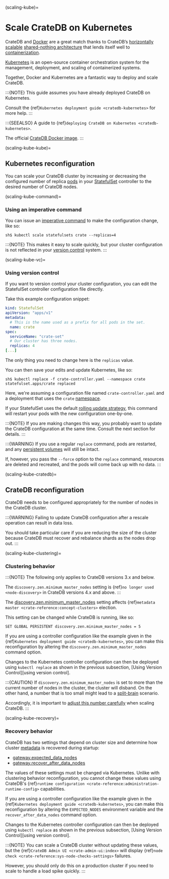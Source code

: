 (scaling-kube)=

# Scale CrateDB on Kubernetes

CrateDB and [Docker] are a great match thanks to CrateDB’s [horizontally
scalable][horizontally scalable] [shared-nothing architecture] that lends itself well to
[containerization].

[Kubernetes] is an open-source container orchestration system for the
management, deployment, and scaling of containerized systems.

Together, Docker and Kubernetes are a fantastic way to deploy and scale CrateDB.

:::{NOTE}
This guide assumes you have already deployed CrateDB on Kubernetes.

Consult the {ref}`Kubernetes deployment guide <cratedb-kubernetes>`
for more help.
:::

:::{SEEALSO}
A guide to {ref}`deploying CrateDB on Kubernetes <cratedb-kubernetes>`.

The official [CrateDB Docker image].
:::

(scaling-kube-kube)=

## Kubernetes reconfiguration

You can scale your CrateDB cluster by increasing or decreasing the configured
number of replica [pods] in your [StatefulSet] controller to the desired
number of CrateDB nodes.

(scaling-kube-command)=

### Using an imperative command

You can issue an [imperative command] to make the configuration change, like
so:

```console
sh$ kubectl scale statefulsets crate --replicas=4
```

:::{NOTE}
This makes it easy to scale quickly, but your cluster configuration is not
reflected in your [version control] system.
:::

(scaling-kube-vc)=

### Using version control

If you want to version control your cluster configuration, you can edit the
StatefulSet controller configuration file directly.

Take this example configuration snippet:

```yaml
kind: StatefulSet
apiVersion: "apps/v1"
metadata:
  # This is the name used as a prefix for all pods in the set.
  name: crate
spec:
  serviceName: "crate-set"
  # Our cluster has three nodes.
  replicas: 4
[...]
```

The only thing you need to change here is the `replicas` value.

You can then save your edits and update Kubernetes, like so:

```console
sh$ kubectl replace -f crate-controller.yaml --namespace crate
statefulset.apps/crate replaced
```

Here, we're assuming a configuration file named `crate-controller.yaml` and a
deployment that uses the `crate` [namespace].

If your StatefulSet uses the default [rolling update strategy], this command will
restart your pods with the new configuration one-by-one.

:::{NOTE}
If you are making changes this way, you probably want to update the CrateDB
configuration at the same time. Consult the next section for details.
:::

:::{WARNING}
If you use a regular `replace` command, pods are restarted, and any
[persistent volumes] will still be intact.

If, however, you pass the `--force` option to the `replace` command,
resources are deleted and recreated, and the pods will come back up with no
data.
:::

(scaling-kube-cratedb)=

## CrateDB reconfiguration

CrateDB needs to be configured appropriately for the number of nodes in the
CrateDB cluster.

:::{WARNING}
Failing to update CrateDB configuration after a rescale operation can
result in data loss.

You should take particular care if you are reducing the size of the cluster
because CrateDB must recover and rebalance shards as the nodes drop out.
:::

(scaling-kube-clustering)=

### Clustering behavior

:::{NOTE}
The following only applies to CrateDB versions 3.x and below.

The `discovery.zen.minimum_master_nodes` setting is {ref}`no longer used
<node-discovery>` in CrateDB versions 4.x and above.
:::

The [discovery.zen.minimum_master_nodes] setting affects {ref}`metadata
master <crate-reference:concept-clusters>` election.

This setting can be changed while CrateDB is running, like so:

```psql
SET GLOBAL PERSISTENT discovery.zen.minimum_master_nodes = 5
```

If you are using a controller configuration like the example given in the
{ref}`Kubernetes deployment guide <cratedb-kubernetes>`, you can make this
reconfiguration by altering the `discovery.zen.minimum_master_nodes` command
option.

Changes to the Kubernetes controller configuration can then be deployed using
`kubectl replace` as shown in the previous subsection, [Using Version
Control][using version control].

:::{CAUTION}
If `discovery.zen.minimum_master_nodes` is set to more than the current
number of nodes in the cluster, the cluster will disband. On the other
hand, a number that is too small might lead to a [split-brain] scenario.

Accordingly, it is important to [adjust this number carefully] when
scaling CrateDB.
:::

(scaling-kube-recovery)=

### Recovery behavior

CrateDB has two settings that depend on cluster size and determine how cluster
[metadata] is recovered during startup:

- [gateway.expected_data_nodes]
- [gateway.recover_after_data_nodes]

The values of these settings must be changed via Kubernetes. Unlike with
clustering behavior reconfiguration, you cannot change these values using
CrateDB's {ref}`runtime configuration <crate-reference:administration-runtime-config>`
capabilities.

If you are using a controller configuration like the example given in the
{ref}`Kubernetes deployment guide <cratedb-kubernetes>`, you can make this
reconfiguration by altering the `EXPECTED_NODES` environment variable and the
`recover_after_data_nodes` command option.

Changes to the Kubernetes controller configuration can then be deployed using
`kubectl replace` as shown in the previous subsection, [Using Version
Control][using version control].

:::{NOTE}
You can scale a CrateDB cluster without updating these values, but the
{ref}`CrateDB Admin UI <crate-admin-ui:index>` will display
{ref}`node check <crate-reference:sys-node-checks-settings>` failures.

However, you should only do this on a production cluster if you need to
scale to handle a load spike quickly.
:::

[adjust this number carefully]: https://cratedb.com/docs/crate/reference/en/3.3/config/cluster.html#discovery-zen-minimum-master-nodes
[containerization]: https://www.docker.com/resources/what-container
[cratedb docker image]: https://hub.docker.com/_/crate/
[deleted and recreated]: https://kubernetes.io/docs/concepts/cluster-administration/manage-deployment/#disruptive-updates
[discovery.zen.minimum_master_nodes]: https://cratedb.com/docs/crate/reference/en/3.3/config/cluster.html#discovery-zen-minimum-master-nodes
[docker]: https://www.docker.com/
[gateway.expected_data_nodes]: https://cratedb.com/docs/crate/reference/en/latest/admin/system-information.html#recovery-expected-data-nodes
[gateway.recover_after_data_nodes]: https://cratedb.com/docs/crate/reference/en/latest/admin/system-information.html#recovery-after-data-nodes
[horizontally scalable]: https://en.wikipedia.org/wiki/Scalability#Horizontal_(scale_out)_and_vertical_scaling_(scale_up)
[imperative command]: https://kubernetes.io/docs/concepts/overview/working-with-objects/object-management/#imperative-commands
[kubectl]: https://kubernetes.io/docs/reference/kubectl/overview/
[kubernetes]: https://kubernetes.io/
[metadata]: https://cratedb.com/docs/crate/reference/en/latest/config/cluster.html#metadata
[namespace]: https://kubernetes.io/docs/concepts/overview/working-with-objects/namespaces/
[persistent volumes]: https://kubernetes.io/docs/concepts/storage/persistent-volumes/
[pods]: https://kubernetes.io/docs/concepts/workloads/pods/
[rolling update strategy]: https://kubernetes.io/docs/concepts/workloads/controllers/statefulset/#rolling-updates
[shared-nothing architecture]: https://en.wikipedia.org/wiki/Shared-nothing_architecture
[split-brain]: https://en.wikipedia.org/wiki/Split-brain
[statefulset]: https://kubernetes.io/docs/concepts/workloads/controllers/statefulset/
[version control]: https://en.wikipedia.org/wiki/Version_control
